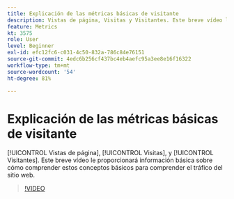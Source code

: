 ```yaml
---
title: Explicación de las métricas básicas de visitante
description: Vistas de página, Visitas y Visitantes. Este breve vídeo le proporcionará información básica sobre cómo comprender estos conceptos básicos para comprender el tráfico del sitio web.
feature: Metrics
kt: 3575
role: User
level: Beginner
exl-id: efc12fc6-c031-4c50-832a-786c84e76151
source-git-commit: 4edc6b256cf437bc4eb4aefc95a3ee8e16f16322
workflow-type: tm+mt
source-wordcount: '54'
ht-degree: 81%

---
```


# Explicación de las métricas básicas de visitante

[!UICONTROL Vistas de página], [!UICONTROL Visitas], y [!UICONTROL Visitantes]. Este breve vídeo le proporcionará información básica sobre cómo comprender estos conceptos básicos para comprender el tráfico del sitio web.

>[!VIDEO](https://video.tv.adobe.com/v/28774/?quality=12&learn=on)
